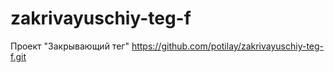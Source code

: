 # zakrivayuschiy-teg-f
Проект "Закрывающий тег"
https://github.com/potilay/zakrivayuschiy-teg-f.git

